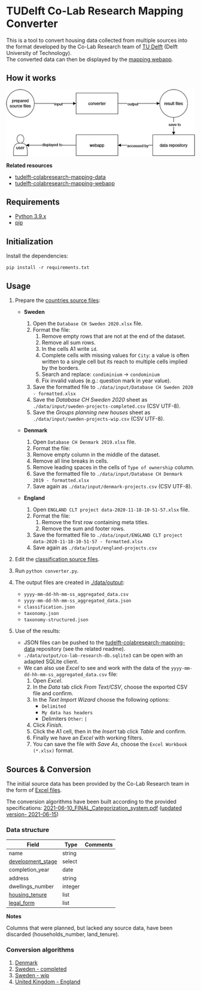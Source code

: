 # TUDelft Co-Lab Research Mapping Converter

This is a tool to convert housing data collected from multiple sources into the format developed by the Co-Lab Research team of [TU Delft](https://www.tudelft.nl/en/) (Delft University of Technology).  
The converted data can then be displayed by the [mapping webapp](https://mapping.co-lab-research.net/).



## How it works

![How it works schema](doc/tudelft-colabresearch-mapping.png)

**Related resources**

- [tudelft-colabresearch-mapping-data](https://github.com/odqo/tudelft-colabresearch-mapping-data)
- [tudelft-colabresearch-mapping-webapp](https://github.com/odqo/tudelft-colabresearch-mapping-webapp)



## Requirements

- [Python 3.9.x](https://www.python.org/)
- [pip](https://pypi.org/project/pip/)



## Initialization

Install the dependencies:

    pip install -r requirements.txt



## Usage

1. Prepare the [countries source files](./data/input):

   - **Sweden**
  
     1. Open the ``Database CH Sweden 2020.xlsx`` file.
     2. Format the file:
        1. Remove empty rows that are not at the end of the dataset.
        2. Remove all sum rows.
        3. In the cells A1 write `id`.
        4. Complete cells with missing values for `City`: a value is often written to a single cell but its reach to multiple cells implied by the borders.
        5. Search and replace: `condiminium` -> `condominium`
        6. Fix invalid values (e.g.: question mark in year value).
     3. Save the formatted file to ``./data/input/Database CH Sweden 2020 - formatted.xlsx``
     4. Save the _Database CH Sweden 2020_ sheet as `./data/input/sweden-projects-completed.csv` (CSV UTF-8).
     5. Save the _Groups planning new houses_ sheet as `./data/input/sweden-projects-wip.csv` (CSV UTF-8).

    - **Denmark**

      1. Open `Database CH Denmark 2019.xlsx` file.
      2. Format the file:
        1. Remove empty column in the middle of the dataset.
        2. Remove all line breaks in cells.
        3. Remove leading spaces in the cells of `Type of ownership` column.
      3. Save the formatted file to ``./data/input/Database CH Denmark 2019 - formatted.xlsx``
      4. Save again as `./data/input/denmark-projects.csv` (CSV UTF-8).

    - **England**

      1. Open `ENGLAND CLT project data-2020-11-18-10-51-57.xlsx` file.
      2. Format the file:
         1. Remove the first row containing meta titles.
         2. Remove the sum and footer rows.
      3. Save the formatted file to `./data/input/ENGLAND CLT project data-2020-11-18-10-51-57 - formatted.xlsx`
      4. Save again as `./data/input/england-projects.csv`

2. Edit the [classification source files](./classification).
3. Run `python converter.py`.
4. The output files are created in [./data/output](./data/output):
   - `yyyy-mm-dd-hh-mm-ss_aggregated_data.csv`
   - `yyyy-mm-dd-hh-mm-ss_aggregated_data.json`
   - `classification.json`
   - `taxonomy.json`
   - `taxonomy-structured.json`
5. Use of the results:
   - JSON files can be pushed to the [tudelft-colabresearch-mapping-data](https://github.com/odqo/tudelft-colabresearch-mapping-data) repository (see the related readme).
   - `./data/output/co-lab-research-db.sqlite3` can be open with an adapted SQLite client.
   - We can also use _Excel_ to see and work with the data of the `yyyy-mm-dd-hh-mm-ss_aggregated_data.csv` file:
     1. Open _Excel_.
     2. In the _Data_ tab click _From Text/CSV_, choose the exported CSV file and confirm.
     3. In the _Text Import Wizard_ choose the following options:
        - `Delimited`
        - `My data has headers`
        - Delimiters `Other`: `|`
     4. Click _Finish_.
     5. Click the A1 cell, then in the _Insert_ tab click _Table_ and confirm.
     6. Finally we have an _Excel_ with working filters.
     7. You can save the file with _Save As_, choose the `Excel Workbook (*.xlsx)` format.
 


## Sources & Conversion

The initial source data has been provided by the Co-Lab Research team in the form of [Excel files](./data/input).

The conversion algorithms have been built according to the provided specifications: [2021-06-10_FINAL_Categorization_system.pdf](./doc/2021-06-10_FINAL_Categorization_system.pdf) ([updated version- 2021-06-15](./doc/2021-06-15_FINAL_Categorization_system.pdf))


### Data structure

| Field                                                        | Type    | Comments |
|--------------------------------------------------------------|---------|----------|
| name                                                         | string  |          |
| [development_stage](./classification/development_stages.csv) | select  |          |
| completion_year                                              | date    |          |
| address                                                      | string  |          |
| dwellings_number                                             | integer |          |
| [housing_tenure](./classification/housing_tenures.csv)       | list    |          |
| [legal_form](./classification/legal_forms.csv)               | list    |          |

**Notes**

Columns that were planned, but lacked any source data, have been discarded (households_number, land_tenure).


### Conversion algorithms

1. [Denmark](doc/dk.md)
2. [Sweden - completed](doc/se_completed.md)
3. [Sweden - wip](doc/se_wip.md)
4. [United Kingdom - England](doc/uk_england.md)
